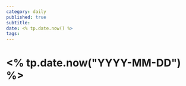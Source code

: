 ```yaml
---
category: daily
published: true
subtitle: 
date: <% tp.date.now() %>
tags: 
---
```


# <% tp.date.now("YYYY-MM-DD") %>
